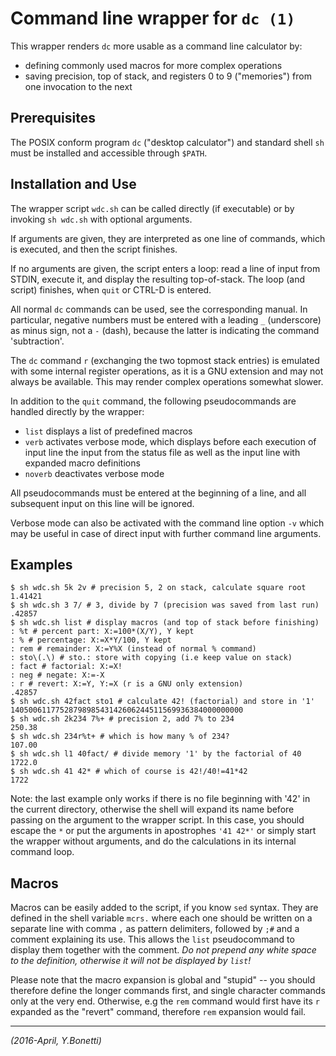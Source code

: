 # Command line wrapper for `dc (1)`

This wrapper renders `dc` more usable as a command line calculator by:

- defining commonly used macros for more complex operations
- saving precision, top of stack, and registers 0 to 9 ("memories")
  from one invocation to the next

## Prerequisites

The POSIX conform program `dc` ("desktop calculator") and standard shell `sh`
must be installed and accessible through `$PATH`.

## Installation and Use

The wrapper script `wdc.sh` can be called directly (if executable) or by
invoking `sh wdc.sh` with optional arguments.

If arguments are given, they are interpreted as one line of commands,
which is executed, and then the script finishes.

If no arguments are given, the script enters a loop: read a line
of input from STDIN, execute it, and display the resulting top-of-stack.
The loop (and script) finishes, when `quit` or CTRL-D is entered.

All normal `dc` commands can be used, see the corresponding manual.
In particular, negative numbers must be entered with a leading `_`
(underscore) as minus sign, not a `-` (dash), because the latter is
indicating the command 'subtraction'.

The `dc` command `r` (exchanging the two topmost stack entries) is emulated
with some internal register operations, as it is a GNU extension and may not
always be available. This may render complex operations somewhat slower.

In addition to the `quit` command, the following pseudocommands are handled
directly by the wrapper:

- `list` displays a list of predefined macros
- `verb` activates verbose mode, which displays before each execution of
  input line the input from the status file as well as the input line with
  expanded macro definitions
- `noverb` deactivates verbose mode

All pseudocommands must be entered at the beginning of a line, and all
subsequent input on this line will be ignored.

Verbose mode can also be activated with the command line option `-v` which
may be useful in case of direct input with further command line arguments.

## Examples

	$ sh wdc.sh 5k 2v # precision 5, 2 on stack, calculate square root
	1.41421
	$ sh wdc.sh 3 7/ # 3, divide by 7 (precision was saved from last run)
	.42857
	$ sh wdc.sh list # display macros (and top of stack before finishing)
	: %t # percent part: X:=100*(X/Y), Y kept
	: % # percentage: X:=X*Y/100, Y kept
	: rem # remainder: X:=Y%X (instead of normal % command)
	: sto\(.\) # sto.: store with copying (i.e keep value on stack)
	: fact # factorial: X:=X!
	: neg # negate: X:=-X
	: r # revert: X:=Y, Y:=X (r is a GNU only extension)
	.42857
	$ sh wdc.sh 42fact sto1 # calculate 42! (factorial) and store in '1'
	1405006117752879898543142606244511569936384000000000
	$ sh wdc.sh 2k234 7%+ # precision 2, add 7% to 234
	250.38
	$ sh wdc.sh 234r%t+ # which is how many % of 234?
	107.00
	$ sh wdc.sh l1 40fact/ # divide memory '1' by the factorial of 40
	1722.0
	$ sh wdc.sh 41 42* # which of course is 42!/40!=41*42
	1722

Note: the last example only works if there is no file beginning with '42'
in the current directory, otherwise the shell will expand its name before
passing on the argument to the wrapper script. In this case, you should
escape the `*` or put the arguments in apostrophes `'41 42*'` or simply
start the wrapper without arguments, and do the calculations in its internal
command loop.

## Macros

Macros can be easily added to the script, if you know `sed` syntax.
They are defined in the shell variable `mcrs.` where each one should be
written on a separate line with comma `,` as pattern delimiters, followed
by `;#` and a comment explaining its use.
This allows the `list` pseudocommand to display them together with the
comment. _Do not prepend any white space to the definition, otherwise
it will not be displayed by `list`!_

Please note that the macro expansion is global and "stupid" -- you should
therefore define the longer commands first, and single character commands
only at the very end. Otherwise, e.g the `rem` command would first have its
`r` expanded as the "revert" command, therefore `rem` expansion would fail.

---

_(2016-April, Y.Bonetti)_
